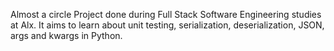 Almost a circle
Project done during Full Stack Software Engineering studies at Alx. It aims to learn about unit testing, serialization, deserialization, JSON, args and kwargs in Python.
